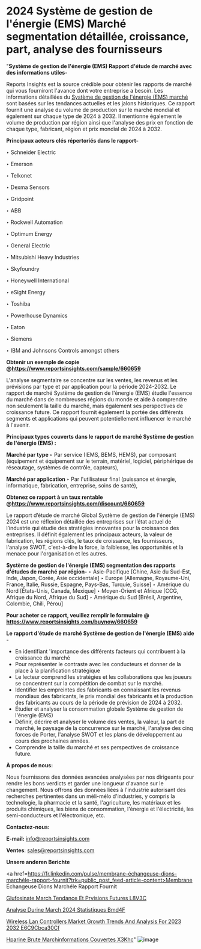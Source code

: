 # 2024 Système de gestion de l'énergie (EMS) Marché segmentation détaillée, croissance, part, analyse des fournisseurs

 "<strong>Système de gestion de l'énergie (EMS) Rapport d'étude de marché avec des informations utiles-</strong>

Reports Insights est la source crédible pour obtenir les rapports de marché qui vous fourniront l'avance dont votre entreprise a besoin. Les informations détaillées du <a href=https://www.reportsinsights.com/sample/660659>Système de gestion de l'énergie (EMS) marché</a> sont basées sur les tendances actuelles et les jalons historiques. Ce rapport fournit une analyse du volume de production sur le marché mondial et également sur chaque type de 2024 à 2032. Il mentionne également le volume de production par région ainsi que l'analyse des prix en fonction de chaque type, fabricant, région et prix mondial de 2024 à 2032.

<b>Principaux acteurs clés répertoriés dans le rapport-</b>

‣ Schneider Electric

‣ Emerson

‣ Telkonet

‣ Dexma Sensors

‣ Gridpoint

‣ ABB

‣ Rockwell Automation

‣ Optimum Energy

‣ General Electric

‣ Mitsubishi Heavy Industries

‣ Skyfoundry

‣ Honeywell International

‣ eSight Energy

‣ Toshiba

‣ Powerhouse Dynamics

‣ Eaton

‣ Siemens

‣ IBM and Johnsons Controls amongst others

<strong><b>Obtenir un exemple de copie @</b></strong><a href=https://www.reportsinsights.com/sample/660659><strong><b>https://www.reportsinsights.com/sample/660659</b></strong></a>

L'analyse segmentaire se concentre sur les ventes, les revenus et les prévisions par type et par application pour la période 2024-2032. Le rapport de marché Système de gestion de l'énergie (EMS) étudie l'essence du marché dans de nombreuses régions du monde et aide à comprendre non seulement la taille du marché, mais également ses perspectives de croissance future. Ce rapport fournit également la portée des différents segments et applications qui peuvent potentiellement influencer le marché à l'avenir.

<strong>Principaux types couverts dans le rapport de marché Système de gestion de l'énergie (EMS) :</strong>

<strong>Marché par type </strong>
‣ Par service (IEMS, BEMS, HEMS), par composant (équipement et équipement sur le terrain, matériel, logiciel, périphérique de réseautage, systèmes de contrôle, capteurs),

<strong>Marché par application </strong>
‣ Par l'utilisateur final (puissance et énergie, informatique, fabrication, entreprise, soins de santé),

<strong><b>Obtenez ce rapport à un taux rentable @</b></strong><a href=https://www.reportsinsights.com/discount/660659><strong><b>https://www.reportsinsights.com/discount/660659</b></strong></a>

Le rapport d’étude de marché Global Système de gestion de l'énergie (EMS) 2024 est une réflexion détaillée des entreprises sur l’état actuel de l’industrie qui étudie des stratégies innovantes pour la croissance des entreprises. Il définit également les principaux acteurs, la valeur de fabrication, les régions clés, le taux de croissance, les fournisseurs, l'analyse SWOT, c'est-à-dire la force, la faiblesse, les opportunités et la menace pour l'organisation et les autres.

<strong>Système de gestion de l'énergie (EMS) segmentation des rapports d'études de marché par région-</strong>
‣ Asie-Pacifique [Chine, Asie du Sud-Est, Inde, Japon, Corée, Asie occidentale]
‣ Europe [Allemagne, Royaume-Uni, France, Italie, Russie, Espagne, Pays-Bas, Turquie, Suisse]
‣ Amérique du Nord [États-Unis, Canada, Mexique]
‣ Moyen-Orient et Afrique [CCG, Afrique du Nord, Afrique du Sud]
‣ Amérique du Sud [Brésil, Argentine, Colombie, Chili, Pérou]

<strong>Pour acheter ce rapport, veuillez remplir le formulaire @   <a href=https://www.reportsinsights.com/buynow/660659>https://www.reportsinsights.com/buynow/660659</a></strong>

<strong>Le rapport d'étude de marché Système de gestion de l'énergie (EMS) aide -</strong>
<ul>
  <li>En identifiant 'importance des différents facteurs qui contribuent à la croissance du marché</li>
  <li>Pour représenter le contraste avec les conducteurs et donner de la place à la planification stratégique</li>
  <li>Le lecteur comprend les stratégies et les collaborations que les joueurs se concentrent sur la compétition de combat sur le marché.</li>
  <li>Identifier les empreintes des fabricants en connaissant les revenus mondiaux des fabricants, le prix mondial des fabricants et la production des fabricants au cours de la période de prévision de 2024 à 2032.</li>
  <li>Étudier et analyser la consommation globale Système de gestion de l'énergie (EMS)</li>
  <li>Définir, décrire et analyser le volume des ventes, la valeur, la part de marché, le paysage de la concurrence sur le marché, l'analyse des cinq forces de Porter, l'analyse SWOT et les plans de développement au cours des prochaines années.</li>
  <li>Comprendre la taille du marché et ses perspectives de croissance future.</li>
</ul>
<strong>À propos de nous:</strong>

Nous fournissons des données avancées analysées par nos dirigeants pour rendre les bons verdicts et garder une longueur d'avance sur le changement. Nous offrons des données liées à l'industrie autorisant des recherches pertinentes dans un méli-mélo d'industries, y compris la technologie, la pharmacie et la santé, l'agriculture, les matériaux et les produits chimiques, les biens de consommation, l'énergie et l'électricité, les semi-conducteurs et l'électronique, etc.

<strong>Contactez-nous:</strong>

<strong>E-mail:</strong> <a href=mailto:info@reportsinsights.com>info@reportsinsights.com</a>

<strong>Ventes</strong>: <a href=mailto:sales@reportsinsights.com>sales@reportsinsights.com</a>

<strong>Unsere anderen Berichte</strong>

<a href=https://fr.linkedin.com/pulse/membrane-échangeuse-dions-marchéle-rapport-fournit?trk=public_post_feed-article-content>Membrane Échangeuse Dions Marchéle Rapport Fournit</a>

<a href=https://www.linkedin.com/pulse/glufosinate-march%C3%A9-tendance-et-pr%C3%A9visions-futures-l8v3c/>Glufosinate March Tendance Et Prvisions Futures L8V3C</a>

<a href=https://www.linkedin.com/pulse/analyse-durine-march%C3%A9-2024-statistiques-bmd4f/>Analyse Durine March 2024 Statistiques Bmd4F</a>

<a href=https://medium.com/@a86515711/wireless-lan-controllers-market-growth-trends-and-analysis-for-2023-2032-e6c9cbca30cf>Wireless Lan Controllers Market Growth Trends And Analysis For 2023 2032 E6C9Cbca30Cf</a>

<a href=https://www.linkedin.com/pulse/h%C3%A9parine-brute-march%C3%A9informations-couvertes-x3khc/>Hparine Brute Marchinformations Couvertes X3Khc</a>"
![image](https://github.com/daminid12/RImarketgrowth/assets/158430485/eb0fdaf2-eaf4-439f-834e-3d2a7aeb7fcb)
